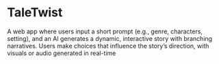 # TaleTwist

A web app where users input a short prompt (e.g., genre, characters, setting), and an AI generates a dynamic, interactive story with branching narratives. Users make choices that influence the story’s direction, with visuals or audio generated in real-time
